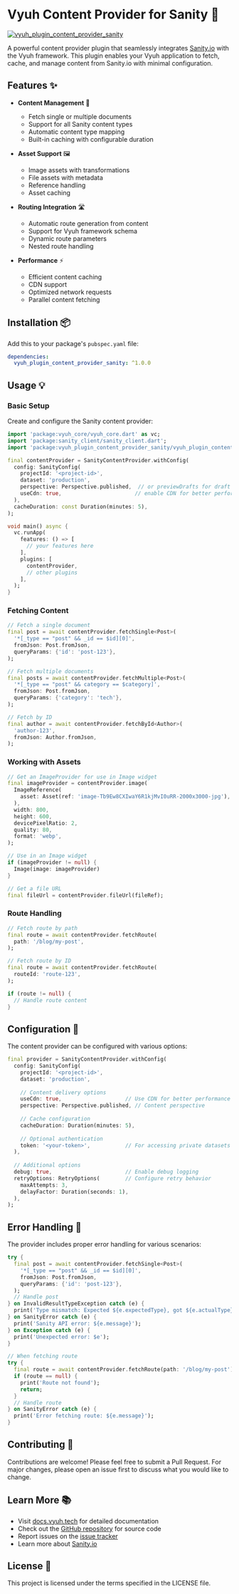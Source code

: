 # Vyuh Content Provider for Sanity 🔌

[![vyuh_plugin_content_provider_sanity](https://img.shields.io/pub/v/vyuh_plugin_content_provider_sanity.svg?label=vyuh_plugin_content_provider_sanity&logo=dart&color=blue&style=for-the-badge)](https://pub.dev/packages/vyuh_plugin_content_provider_sanity)

A powerful content provider plugin that seamlessly integrates [Sanity.io](https://www.sanity.io) with the Vyuh framework. This plugin enables your Vyuh application to fetch, cache, and manage content from Sanity.io with minimal configuration.

## Features ✨

- **Content Management** 📝
  - Fetch single or multiple documents
  - Support for all Sanity content types
  - Automatic content type mapping
  - Built-in caching with configurable duration

- **Asset Support** 🖼️
  - Image assets with transformations
  - File assets with metadata
  - Reference handling
  - Asset caching

- **Routing Integration** 🛣️
  - Automatic route generation from content
  - Support for Vyuh framework schema
  - Dynamic route parameters
  - Nested route handling

- **Performance** ⚡
  - Efficient content caching
  - CDN support
  - Optimized network requests
  - Parallel content fetching

## Installation 📦

Add this to your package's `pubspec.yaml` file:

```yaml
dependencies:
  vyuh_plugin_content_provider_sanity: ^1.0.0
```

## Usage 💡

### Basic Setup

Create and configure the Sanity content provider:

```dart
import 'package:vyuh_core/vyuh_core.dart' as vc;
import 'package:sanity_client/sanity_client.dart';
import 'package:vyuh_plugin_content_provider_sanity/vyuh_plugin_content_provider_sanity.dart';

final contentProvider = SanityContentProvider.withConfig(
  config: SanityConfig(
    projectId: '<project-id>',
    dataset: 'production',
    perspective: Perspective.published,  // or previewDrafts for draft content
    useCdn: true,                       // enable CDN for better performance
  ),
  cacheDuration: const Duration(minutes: 5),
);

void main() async {
  vc.runApp(
    features: () => [
      // your features here
    ],
    plugins: [
      contentProvider,
      // other plugins
    ],
  );
}
```

### Fetching Content

```dart
// Fetch a single document
final post = await contentProvider.fetchSingle<Post>(
  '*[_type == "post" && _id == $id][0]',
  fromJson: Post.fromJson,
  queryParams: {'id': 'post-123'},
);

// Fetch multiple documents
final posts = await contentProvider.fetchMultiple<Post>(
  '*[_type == "post" && category == $category]',
  fromJson: Post.fromJson,
  queryParams: {'category': 'tech'},
);

// Fetch by ID
final author = await contentProvider.fetchById<Author>(
  'author-123',
  fromJson: Author.fromJson,
);
```

### Working with Assets

```dart
// Get an ImageProvider for use in Image widget
final imageProvider = contentProvider.image(
  ImageReference(
    asset: Asset(ref: 'image-Tb9Ew8CXIwaY6R1kjMvI0uRR-2000x3000-jpg'),
  ),
  width: 800,
  height: 600,
  devicePixelRatio: 2,
  quality: 80,
  format: 'webp',
);

// Use in an Image widget
if (imageProvider != null) {
  Image(image: imageProvider)
}

// Get a file URL
final fileUrl = contentProvider.fileUrl(fileRef);
```

### Route Handling

```dart
// Fetch route by path
final route = await contentProvider.fetchRoute(
  path: '/blog/my-post',
);

// Fetch route by ID
final route = await contentProvider.fetchRoute(
  routeId: 'route-123',
);

if (route != null) {
  // Handle route content
}
```

## Configuration 🔧

The content provider can be configured with various options:

```dart
final provider = SanityContentProvider.withConfig(
  config: SanityConfig(
    projectId: '<project-id>',
    dataset: 'production',
    
    // Content delivery options
    useCdn: true,                    // Use CDN for better performance
    perspective: Perspective.published, // Content perspective
    
    // Cache configuration
    cacheDuration: Duration(minutes: 5),
    
    // Optional authentication
    token: '<your-token>',           // For accessing private datasets
  ),
  
  // Additional options
  debug: true,                       // Enable debug logging
  retryOptions: RetryOptions(        // Configure retry behavior
    maxAttempts: 3,
    delayFactor: Duration(seconds: 1),
  ),
);
```

## Error Handling 🚨

The provider includes proper error handling for various scenarios:

```dart
try {
  final post = await contentProvider.fetchSingle<Post>(
    '*[_type == "post" && _id == $id][0]',
    fromJson: Post.fromJson,
    queryParams: {'id': 'post-123'},
  );
  // Handle post
} on InvalidResultTypeException catch (e) {
  print('Type mismatch: Expected ${e.expectedType}, got ${e.actualType}');
} on SanityError catch (e) {
  print('Sanity API error: ${e.message}');
} on Exception catch (e) {
  print('Unexpected error: $e');
}

// When fetching route
try {
  final route = await contentProvider.fetchRoute(path: '/blog/my-post');
  if (route == null) {
    print('Route not found');
    return;
  }
  // Handle route
} on SanityError catch (e) {
  print('Error fetching route: ${e.message}');
}
```

## Contributing 🤝

Contributions are welcome! Please feel free to submit a Pull Request. For major changes, please open an issue first to discuss what you would like to change.

## Learn More 📚

- Visit [docs.vyuh.tech](https://docs.vyuh.tech) for detailed documentation
- Check out the [GitHub repository](https://github.com/vyuh-tech/vyuh) for source code
- Report issues on the [issue tracker](https://github.com/vyuh-tech/vyuh/issues)
- Learn more about [Sanity.io](https://www.sanity.io/docs)

## License 📄

This project is licensed under the terms specified in the LICENSE file.
